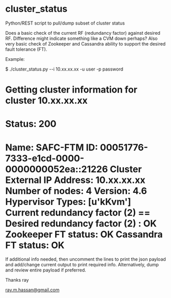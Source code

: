 
# cluster_status

Python/REST script to pull/dump subset of cluster status

Does a basic check of the current RF (redundancy factor) against desired RF. Difference might indicate something like a CVM down perhaps? Also very basic check of Zookeeper and Cassandra ability to support the desired fault tolerance (FT).

Example:

$ ./cluster_status.py --i 10.xx.xx.xx -u user -p password

Getting cluster information for cluster 10.xx.xx.xx
===============================================================================
Status: 200
===============================================================================
Name: SAFC-FTM
ID: 00051776-7333-e1cd-0000-0000000052ea::21226
Cluster External IP Address: 10.xx.xx.xx
Number of nodes: 4
Version: 4.6
Hypervisor Types: [u'kKvm']
Current redundancy factor (2) == Desired redundancy factor (2) : OK
Zookeeper FT status: OK
Cassandra FT status: OK
===============================================================================


If additional info needed, then uncomment the lines to print the json payload and add/change current output to print required info.
Alternatively, dump and  review entire payload if preferred.

Thanks
ray

ray.m.hassan@gmail.com
